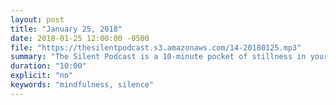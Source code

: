 ```yaml
---
layout: post
title: "January 25, 2018"
date: 2018-01-25 12:00:00 -0500
file: "https://thesilentpodcast.s3.amazonaws.com/14-20180125.mp3"
summary: "The Silent Podcast is a 10-minute pocket of stillness in your day. Listen to it at a set time every day, in the middle of a busy commute, or when you simply need a break from all of the hustle and bustle of distraction around you."
duration: "10:00"
explicit: "no"
keywords: "mindfulness, silence"
---
```


